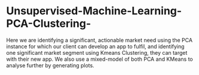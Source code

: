 # Unsupervised-Machine-Learning-PCA-Clustering-
Here we are identifying a significant, actionable market need using the PCA instance for which our client can develop an app to fulfil, and identifying one significant market segment using Kmeans Clustering, they can target with their new app. We also use a mixed-model of both PCA and KMeans to analyse further by generating plots.
